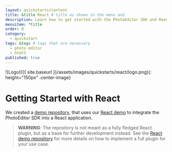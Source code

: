 ```yaml
---
layout: quickstarts/content
title: &title React # title as shown in the menu and
description: Learn how to get started with the PhotoEditor SDK and React and how to swiftly integrate the SDK into a React application with this Quick Start.
menuitem: *title
order: 0
category:
  - quickstart
tags: &tags # tags that are necessary
  - photo editor
  - html5
published: true
---
```


![Logo]({{ site.baseurl }}/assets/images/quickstarts/react/logo.png){: height="150px" .center-image}

# Getting Started with React

We created a [demo repository](https://github.com/imgly/pesdk-react-demo), that uses our [React demo](https://github.com/imgly/pesdk-react-demo) to integrate the PhotoEditor SDK into a React application.

>**WARNING**: The repository is not meant as a fully fledged React plugin, but as a base for further development instead. See the [React demo repository](https://github.com/imgly/pesdk-react-demo) for more details on how to implement a full plugin for your use case.
